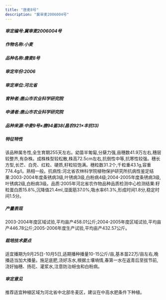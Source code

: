 ```yaml
---
title: "唐麦8号"
description: "冀审麦2006004号"
---
```

##### 审定编号:冀审麦2006004号

##### 作物名称:小麦

##### 品种名称:唐麦8号

##### 审定年份:2006

##### 审定单位:河北省

##### 育种者:唐山市农业科学研究院

##### 申请者:唐山市农业科学研究院

##### 品种来源:中麦9号×唐94鉴38(昌农921×丰抗13)

##### 特征特性
该品种属冬性,全生育期255天左右。幼苗半匍匐,分蘖力强,亩穗数41.9万左右,穗层较整齐,有杂株。成株株型较松散,株高72.5cm左右,抗倒性中等,抗寒性较强。穗长方型,长芒、白壳、红粒、硬质,籽粒较饱满。穗粒数31.2个,千粒重43.1g,容重774.4g/l。熟相一般。抗病性:河北省农林科学院植物保护研究所抗病性鉴定结果:2003-2004年度条锈病3级,叶锈病3级,白粉病4级;2004-2005年度条锈病3级,叶锈病2级,白粉病3级。品质:2005年河北省农作物品种品质检测中心检测结果:籽粒蛋白质15.8%,沉降值21.4ml,湿面筋37.0%,吸水率61.3%,形成时间1.8分,稳定时间1.5分。

##### 产量表现
2003-2004年度区域试验,平均亩产458.01公斤;2004-2005年度区域试验,平均亩产446.78公斤;2005-2006年度生产试验,平均亩产432.57公斤。

##### 栽培技术要点
适宜播期为9月25日-10月5日,适期播种播量10-15公斤/亩,基本苗22万/亩左右,晚播适当加大播量。施足底肥,浇好冻水,根据土壤墒情,春第一水在返青后至拔节前,浇好抽穗、扬花、灌浆水,注意防治蚜虫和白粉病。

##### 审定意见
推荐适宜种植区域为河北省中北部冬麦区，建议在中高水肥条件下种植。
